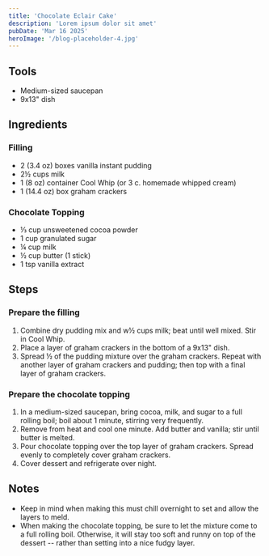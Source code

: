 ```yaml
---
title: 'Chocolate Eclair Cake'
description: 'Lorem ipsum dolor sit amet'
pubDate: 'Mar 16 2025'
heroImage: '/blog-placeholder-4.jpg'
---
```


## Tools

- Medium-sized saucepan
- 9x13" dish

## Ingredients

### Filling

- 2 (3.4 oz) boxes vanilla instant pudding
- 2½ cups milk
- 1 (8 oz) container Cool Whip (or 3 c. homemade whipped cream)
- 1 (14.4 oz) box graham crackers

### Chocolate Topping

- ⅓ cup unsweetened cocoa powder
- 1 cup granulated sugar
- ¼ cup milk
- ½ cup butter (1 stick)
- 1 tsp vanilla extract

## Steps

### Prepare the filling

1. Combine dry pudding mix and w½ cups milk; beat until well mixed. Stir in Cool Whip.
2. Place a layer of graham crackers in the bottom of a 9x13" dish.
3. Spread ½ of the pudding mixture over the graham crackers. Repeat with another layer of graham crackers and pudding; then top with a final layer of graham crackers.

### Prepare the chocolate topping

1. In a medium-sized saucepan, bring cocoa, milk, and sugar to a full rolling boil; boil about 1 minute, stirring very frequently.
2. Remove from heat and cool one minute. Add butter and vanilla; stir until butter is melted.
3. Pour chocolate topping over the top layer of graham crackers. Spread evenly to completely cover graham crackers.
4. Cover dessert and refrigerate over night.

## Notes

- Keep in mind when making this must chill overnight to set and allow the layers to meld.
- When making the chocolate topping, be sure to let the mixture come to a full rolling boil. Otherwise, it will stay too soft and runny on top of the dessert -- rather than setting into a nice fudgy layer.
